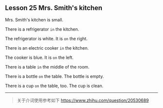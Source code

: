 ## Lesson 25 Mrs. Smith's kitchen

Mrs. Smith's kitchen is small.

There is a refrigerator `in` the kitchen.

The refrigerator is white. It is `on` the right. 

There is an electric cooker `in` the kitchen.

The cooker is blue. It is `on` the left.

There is a table `in` the middle of the room.

There is a bottle `on` the table. The bottle is empty.

There is a cup `on` the table, too. The cup is clean.

---

> 关于介词使用参考如下
https://www.zhihu.com/question/20530689